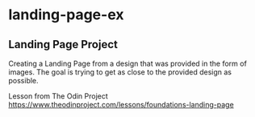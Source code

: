 # landing-page-ex

## Landing Page Project

Creating a Landing Page from a design that was provided in the form of images. The goal is trying to get as close to the provided design as possible.

Lesson from The Odin Project
https://www.theodinproject.com/lessons/foundations-landing-page